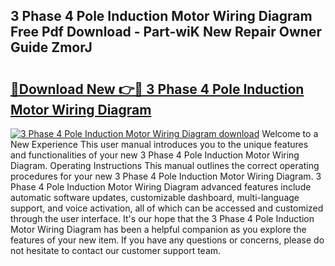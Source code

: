 ## 3 Phase 4 Pole Induction Motor Wiring Diagram Free Pdf Download - Part-wiK New Repair Owner Guide ZmorJ

# <h2><a href="http://dfpohq.blite.top/?on=3+Phase+4+Pole+Induction+Motor+Wiring+Diagram">🔗Download New 👉🔴 3 Phase 4 Pole Induction Motor Wiring Diagram</a></h2>

[![3 Phase 4 Pole Induction Motor Wiring Diagram download](https://i.imgur.com/lujVjoI.png)](http://dfpohq.blite.top/?on=3+Phase+4+Pole+Induction+Motor+Wiring+Diagram)
Welcome to a New Experience This user manual introduces you to the unique features and functionalities of your new 3 Phase 4 Pole Induction Motor Wiring Diagram. Operating Instructions This manual outlines the correct operating procedures for your new 3 Phase 4 Pole Induction Motor Wiring Diagram. 3 Phase 4 Pole Induction Motor Wiring Diagram advanced features include automatic software updates, customizable dashboard, multi-language support, and voice activation, all of which can be accessed and customized through the user interface. It's our hope that the 3 Phase 4 Pole Induction Motor Wiring Diagram has been a helpful companion as you explore the features of your new item. If you have any questions or concerns, please do not hesitate to contact our customer support team.
